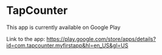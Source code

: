 # TapCounter

This app is currently available on Google Play

Link to the app: 
https://play.google.com/store/apps/details?id=com.tapcounter.myfirstapp&hl=en_US&gl=US
